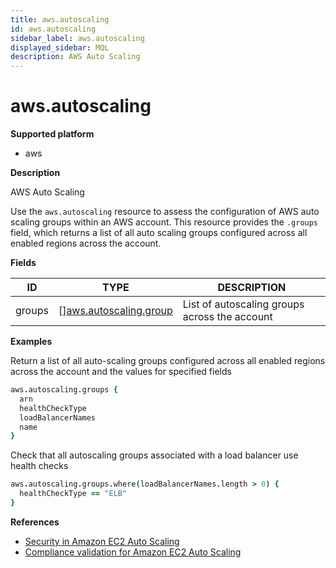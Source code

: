 ```yaml
---
title: aws.autoscaling
id: aws.autoscaling
sidebar_label: aws.autoscaling
displayed_sidebar: MQL
description: AWS Auto Scaling
---
```


# aws.autoscaling

**Supported platform**

- aws

**Description**

AWS Auto Scaling

Use the `aws.autoscaling` resource to assess the configuration of AWS auto scaling groups within an AWS account. This resource provides the `.groups` field, which returns a list of all auto scaling groups configured across all enabled regions across the account.

**Fields**

| ID     | TYPE                                                        | DESCRIPTION                                   |
| ------ | ----------------------------------------------------------- | --------------------------------------------- |
| groups | &#91;&#93;[aws.autoscaling.group](aws.autoscaling.group.md) | List of autoscaling groups across the account |

**Examples**

Return a list of all auto-scaling groups configured across all enabled regions across the account and the values for specified fields

```coffee
aws.autoscaling.groups {
  arn
  healthCheckType
  loadBalancerNames
  name
}
```

Check that all autoscaling groups associated with a load balancer use health checks

```coffee
aws.autoscaling.groups.where(loadBalancerNames.length > 0) {
  healthCheckType == "ELB"
}
```

**References**

- [Security in Amazon EC2 Auto Scaling](https://docs.aws.amazon.com/autoscaling/ec2/userguide/security.html)
- [Compliance validation for Amazon EC2 Auto Scaling](https://docs.aws.amazon.com/autoscaling/ec2/userguide/ec2-auto-scaling-compliance.html)
